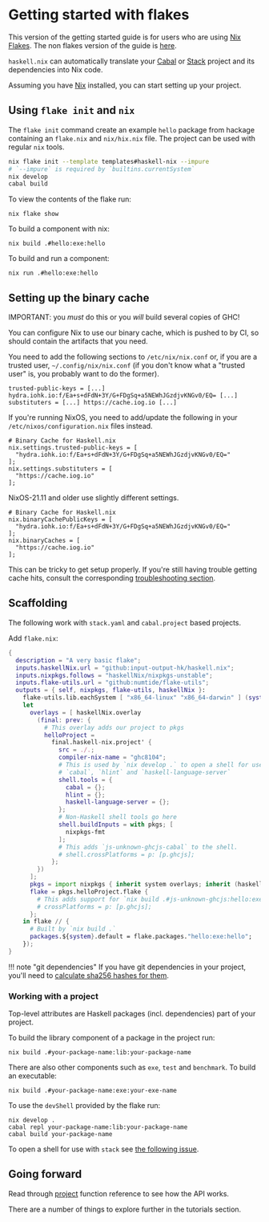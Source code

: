 # Getting started with flakes

This version of the getting started guide is for users who
are using [Nix Flakes](https://nixos.wiki/wiki/Flakes).
The non flakes version of the guide is [here](getting-started.md).

`haskell.nix` can automatically translate your
[Cabal](https://cabal.readthedocs.io/en/latest/cabal-project.html)
or [Stack](https://docs.haskellstack.org/en/stable/README/#quick-start-guide)
project and its dependencies into Nix code.

Assuming you have [Nix](https://nixos.org/download.html) installed, you can
start setting up your project.

## Using `flake init` and `nix`

The `flake init` command create an example `hello` package from hackage
containing an `flake.nix` and `nix/hix.nix` file. The project can be used with
regular `nix` tools.

```bash
nix flake init --template templates#haskell-nix --impure
# `--impure` is required by `builtins.currentSystem`
nix develop
cabal build
```

To view the contents of the flake run:

```
nix flake show
```

To build a component with nix:

```
nix build .#hello:exe:hello
```

To build and run a component:

```
nix run .#hello:exe:hello
```

## Setting up the binary cache

IMPORTANT: you *must* do this or you *will* build several copies of GHC!

You can configure Nix to use our binary cache, which is pushed to by CI, so should contain the artifacts that you need.

You need to add the following sections to `/etc/nix/nix.conf` or, if you are a trusted user, `~/.config/nix/nix.conf` (if you don't know what a "trusted user" is, you probably want to do the former).

```
trusted-public-keys = [...] hydra.iohk.io:f/Ea+s+dFdN+3Y/G+FDgSq+a5NEWhJGzdjvKNGv0/EQ= [...]
substituters = [...] https://cache.iog.io [...]
```

If you're running NixOS, you need to add/update the following in your `/etc/nixos/configuration.nix` files instead.

```
# Binary Cache for Haskell.nix
nix.settings.trusted-public-keys = [
  "hydra.iohk.io:f/Ea+s+dFdN+3Y/G+FDgSq+a5NEWhJGzdjvKNGv0/EQ="
];
nix.settings.substituters = [
  "https://cache.iog.io"
];
```

NixOS-21.11 and older use slightly different settings.

```
# Binary Cache for Haskell.nix  
nix.binaryCachePublicKeys = [
  "hydra.iohk.io:f/Ea+s+dFdN+3Y/G+FDgSq+a5NEWhJGzdjvKNGv0/EQ="
];
nix.binaryCaches = [
  "https://cache.iog.io"
];   
```

This can be tricky to get setup properly. If you're still having trouble getting cache hits, consult the corresponding [troubleshooting section](../troubleshooting.md#why-am-i-building-ghc).

## Scaffolding

The following work with `stack.yaml` and `cabal.project` based
projects.

Add `flake.nix`:

```nix
{
  description = "A very basic flake";
  inputs.haskellNix.url = "github:input-output-hk/haskell.nix";
  inputs.nixpkgs.follows = "haskellNix/nixpkgs-unstable";
  inputs.flake-utils.url = "github:numtide/flake-utils";
  outputs = { self, nixpkgs, flake-utils, haskellNix }:
    flake-utils.lib.eachSystem [ "x86_64-linux" "x86_64-darwin" ] (system:
    let
      overlays = [ haskellNix.overlay
        (final: prev: {
          # This overlay adds our project to pkgs
          helloProject =
            final.haskell-nix.project' {
              src = ./.;
              compiler-nix-name = "ghc8104";
              # This is used by `nix develop .` to open a shell for use with
              # `cabal`, `hlint` and `haskell-language-server`
              shell.tools = {
                cabal = {};
                hlint = {};
                haskell-language-server = {};
              };
              # Non-Haskell shell tools go here
              shell.buildInputs = with pkgs; [
                nixpkgs-fmt
              ];
              # This adds `js-unknown-ghcjs-cabal` to the shell.
              # shell.crossPlatforms = p: [p.ghcjs];
            };
        })
      ];
      pkgs = import nixpkgs { inherit system overlays; inherit (haskellNix) config; };
      flake = pkgs.helloProject.flake {
        # This adds support for `nix build .#js-unknown-ghcjs:hello:exe:hello`
        # crossPlatforms = p: [p.ghcjs];
      };
    in flake // {
      # Built by `nix build .`
      packages.${system}.default = flake.packages."hello:exe:hello";
    });
}
```

!!! note "git dependencies"
    If you have git dependencies in your project, you'll need
    to [calculate sha256 hashes for them](./source-repository-hashes.md).

### Working with a project

Top-level attributes are Haskell packages (incl. dependencies) part of your project.

To build the library component of a package in the project run:

```shell
nix build .#your-package-name:lib:your-package-name
```

There are also other components such as `exe`, `test` and `benchmark`.
To build an executable:

```shell
nix build .#your-package-name:exe:your-exe-name
```

To use the `devShell` provided by the flake run:

```shell
nix develop .
cabal repl your-package-name:lib:your-package-name
cabal build your-package-name
```

To open a shell for use with `stack` see [the following issue](https://github.com/input-output-hk/haskell.nix/issues/689#issuecomment-643832619).

## Going forward

Read through [project](../reference/library.md#project) function reference to see how the API works.

There are a number of things to explore further in the tutorials section.

[haskell.nix]: https://github.com/input-output-hk/haskell.nix
